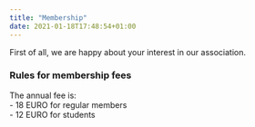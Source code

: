 ```yaml
---
title: "Membership"
date: 2021-01-18T17:48:54+01:00
---
```


First of all, we are happy about your interest in our association.

### Rules for membership fees
The annual fee is:\
	- 18 EURO for regular members\
	- 12 EURO for students
